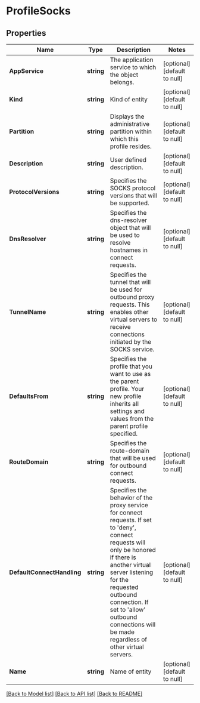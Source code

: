 # ProfileSocks

## Properties
Name | Type | Description | Notes
------------ | ------------- | ------------- | -------------
**AppService** | **string** | The application service to which the object belongs. | [optional] [default to null]
**Kind** | **string** | Kind of entity | [optional] [default to null]
**Partition** | **string** | Displays the administrative partition within which this profile resides. | [optional] [default to null]
**Description** | **string** | User defined description. | [optional] [default to null]
**ProtocolVersions** | **string** | Specifies the SOCKS protocol versions that will be supported. | [optional] [default to null]
**DnsResolver** | **string** | Specifies the dns-resolver object that will be used to resolve hostnames in connect requests. | [optional] [default to null]
**TunnelName** | **string** | Specifies the tunnel that will be used for outbound proxy requests. This enables other virtual servers to receive connections initiated by the SOCKS service. | [optional] [default to null]
**DefaultsFrom** | **string** | Specifies the profile that you want to use as the parent profile. Your new profile inherits all settings and values from the parent profile specified. | [optional] [default to null]
**RouteDomain** | **string** | Specifies the route-domain that will be used for outbound connect requests. | [optional] [default to null]
**DefaultConnectHandling** | **string** | Specifies the behavior of the proxy service for connect requests. If set to &#39;deny&#39;, connect requests will only be honored if there is another virtual server listening for the requested outbound connection. If set to &#39;allow&#39; outbound connections will be made regardless of other virtual servers. | [optional] [default to null]
**Name** | **string** | Name of entity | [optional] [default to null]

[[Back to Model list]](../README.md#documentation-for-models) [[Back to API list]](../README.md#documentation-for-api-endpoints) [[Back to README]](../README.md)


